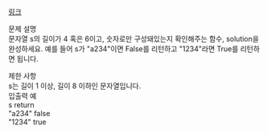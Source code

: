 <a href="https://programmers.co.kr/learn/courses/30/lessons/12918">링크</a><br>

문제 설명<br>
문자열 s의 길이가 4 혹은 6이고, 숫자로만 구성돼있는지 확인해주는 함수, solution을 완성하세요. 예를 들어 s가 "a234"이면 False를 리턴하고 "1234"라면 True를 리턴하면 됩니다.<br>

제한 사항<br>
s는 길이 1 이상, 길이 8 이하인 문자열입니다.<br>
입출력 예<br>
s return<br>
"a234" false<br>
"1234" true<br>
